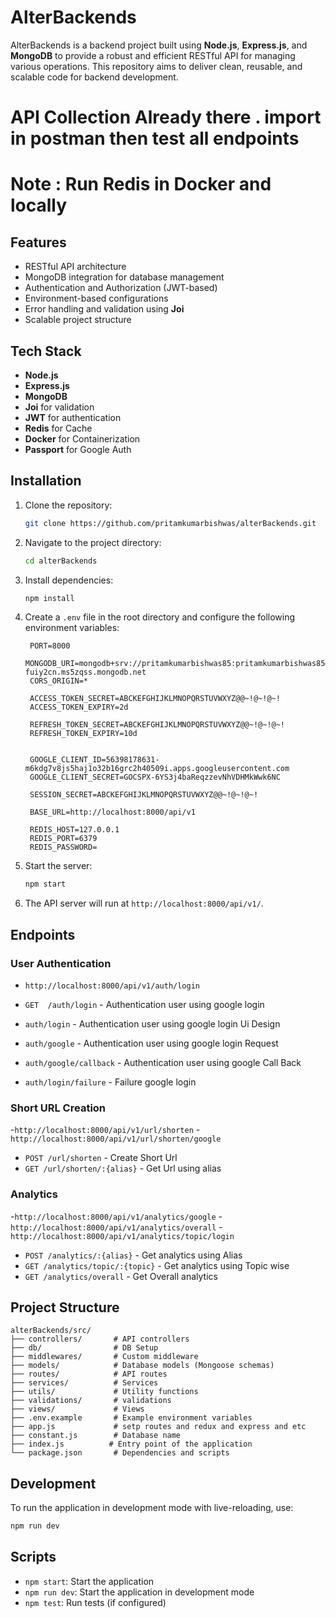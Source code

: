 # AlterBackends

AlterBackends is a backend project built using **Node.js**, **Express.js**, and **MongoDB** to provide a robust and efficient RESTful API for managing various operations. This repository aims to deliver clean, reusable, and scalable code for backend development.


# API Collection Already there . import in postman then test all endpoints
# Note : Run Redis in Docker and locally 


## Features

- RESTful API architecture
- MongoDB integration for database management
- Authentication and Authorization (JWT-based)
- Environment-based configurations
- Error handling and validation using **Joi**
- Scalable project structure

## Tech Stack

- **Node.js**
- **Express.js**
- **MongoDB**
- **Joi** for validation
- **JWT** for authentication
- **Redis** for Cache
- **Docker** for Containerization
- **Passport** for Google Auth

## Installation

1. Clone the repository:
   ```bash
   git clone https://github.com/pritamkumarbishwas/alterBackends.git
   ```

2. Navigate to the project directory:
   ```bash
   cd alterBackends
   ```

3. Install dependencies:
   ```bash
   npm install
   ```

4. Create a `.env` file in the root directory and configure the following environment variables:
   ```env
    PORT=8000
    MONGODB_URI=mongodb+srv://pritamkumarbishwas85:pritamkumarbishwas85@ac-fuiy2cn.ms5zqss.mongodb.net
    CORS_ORIGIN=*
    
    ACCESS_TOKEN_SECRET=ABCKEFGHIJKLMNOPQRSTUVWXYZ@@~!@~!@~!
    ACCESS_TOKEN_EXPIRY=2d
    
    REFRESH_TOKEN_SECRET=ABCKEFGHIJKLMNOPQRSTUVWXYZ@@~!@~!@~!
    REFRESH_TOKEN_EXPIRY=10d
    
      
    GOOGLE_CLIENT_ID=56398178631-m6kdg7v8js5haj1o32b16grc2h40509i.apps.googleusercontent.com
    GOOGLE_CLIENT_SECRET=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
    
    SESSION_SECRET=ABCKEFGHIJKLMNOPQRSTUVWXYZ@@~!@~!@~!
    
    BASE_URL=http://localhost:8000/api/v1
    
    REDIS_HOST=127.0.0.1
    REDIS_PORT=6379
    REDIS_PASSWORD=

   ```

5. Start the server:
   ```bash
   npm start
   ```

6. The API server will run at `http://localhost:8000/api/v1/`.

## Endpoints

### User Authentication
- `http://localhost:8000/api/v1/auth/login`
  
- `GET  /auth/login` - Authentication user using google login
- `auth/login` - Authentication user using google login Ui Design
- `auth/google` - Authentication user using google login Request
- `auth/google/callback` - Authentication user using google Call Back
- `auth/login/failure` - Failure  google login

### Short URL Creation
-`http://localhost:8000/api/v1/url/shorten`
-`http://localhost:8000/api/v1/url/shorten/google`

- `POST /url/shorten` - Create Short Url
- `GET /url/shorten/:{alias}` - Get Url using alias


  

### Analytics
-`http://localhost:8000/api/v1/analytics/google`
-`http://localhost:8000/api/v1/analytics/overall`
-`http://localhost:8000/api/v1/analytics/topic/login`

- `POST /analytics/:{alias}` - Get analytics using Alias
- `GET /analytics/topic/:{topic}` - Get analytics using Topic wise
- `GET /analytics/overall` - Get Overall analytics 


## Project Structure

```plaintext
alterBackends/src/
├── controllers/       # API controllers
├── db/                # DB Setup
├── middlewares/       # Custom middleware
├── models/            # Database models (Mongoose schemas)
├── routes/            # API routes
├── services/          # Services
├── utils/             # Utility functions
├── validations/       # validations
├── views/             # Views
├── .env.example       # Example environment variables
├── app.js             # setp routes and redux and express and etc
├── constant.js        # Database name
├── index.js          # Entry point of the application
└── package.json       # Dependencies and scripts
```

## Development

To run the application in development mode with live-reloading, use:
```bash
npm run dev
```

## Scripts

- `npm start`: Start the application
- `npm run dev`: Start the application in development mode
- `npm test`: Run tests (if configured)
